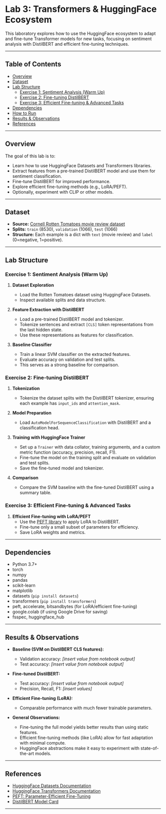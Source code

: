 # Lab 3: Transformers & HuggingFace Ecosystem

This laboratory explores how to use the HuggingFace ecosystem to adapt and fine-tune Transformer models for new tasks, focusing on sentiment analysis with DistilBERT and efficient fine-tuning techniques.

---

## Table of Contents

- [Overview](#overview)
- [Dataset](#dataset)
- [Lab Structure](#lab-structure)
  - [Exercise 1: Sentiment Analysis (Warm Up)](#exercise-1-sentiment-analysis-warm-up)
  - [Exercise 2: Fine-tuning DistilBERT](#exercise-2-fine-tuning-distilbert)
  - [Exercise 3: Efficient Fine-tuning & Advanced Tasks](#exercise-3-efficient-fine-tuning--advanced-tasks)
- [Dependencies](#dependencies)
- [How to Run](#how-to-run)
- [Results & Observations](#results--observations)
- [References](#references)

---

## Overview

The goal of this lab is to:
- Learn how to use HuggingFace Datasets and Transformers libraries.
- Extract features from a pre-trained DistilBERT model and use them for sentiment classification.
- Fine-tune DistilBERT for improved performance.
- Explore efficient fine-tuning methods (e.g., LoRA/PEFT).
- Optionally, experiment with CLIP or other models.

---

## Dataset

- **Source:** [Cornell Rotten Tomatoes movie review dataset](https://huggingface.co/datasets/rotten_tomatoes)
- **Splits:** `train` (8530), `validation` (1066), `test` (1066)
- **Structure:** Each example is a dict with `text` (movie review) and `label` (0=negative, 1=positive).

---

## Lab Structure

### Exercise 1: Sentiment Analysis (Warm Up)

1. **Dataset Exploration**
   - Load the Rotten Tomatoes dataset using HuggingFace Datasets.
   - Inspect available splits and data structure.

2. **Feature Extraction with DistilBERT**
   - Load a pre-trained DistilBERT model and tokenizer.
   - Tokenize sentences and extract `[CLS]` token representations from the last hidden state.
   - Use these representations as features for classification.

3. **Baseline Classifier**
   - Train a linear SVM classifier on the extracted features.
   - Evaluate accuracy on validation and test splits.
   - This serves as a strong baseline for comparison.

### Exercise 2: Fine-tuning DistilBERT

1. **Tokenization**
   - Tokenize the dataset splits with the DistilBERT tokenizer, ensuring each example has `input_ids` and `attention_mask`.

2. **Model Preparation**
   - Load `AutoModelForSequenceClassification` with DistilBERT and a classification head.

3. **Training with HuggingFace Trainer**
   - Set up a `Trainer` with data collator, training arguments, and a custom metric function (accuracy, precision, recall, F1).
   - Fine-tune the model on the training split and evaluate on validation and test splits.
   - Save the fine-tuned model and tokenizer.

4. **Comparison**
   - Compare the SVM baseline with the fine-tuned DistilBERT using a summary table.

### Exercise 3: Efficient Fine-tuning & Advanced Tasks

1. **Efficient Fine-tuning with LoRA/PEFT**
   - Use the [PEFT library](https://huggingface.co/docs/peft/en/index) to apply LoRA to DistilBERT.
   - Fine-tune only a small subset of parameters for efficiency.
   - Save LoRA weights and metrics.

---

## Dependencies

- Python 3.7+
- torch
- numpy
- pandas
- scikit-learn
- matplotlib
- datasets (`pip install datasets`)
- transformers (`pip install transformers`)
- peft, accelerate, bitsandbytes (for LoRA/efficient fine-tuning)
- google.colab (if using Google Drive for saving)
- fsspec, huggingface_hub

---

## Results & Observations

- **Baseline (SVM on DistilBERT CLS features):**
  - Validation accuracy: *[insert value from notebook output]*
  - Test accuracy: *[insert value from notebook output]*

- **Fine-tuned DistilBERT:**
  - Test accuracy: *[insert value from notebook output]*
  - Precision, Recall, F1: *[insert values]*

- **Efficient Fine-tuning (LoRA):**
  - Comparable performance with much fewer trainable parameters.

- **General Observations:**
  - Fine-tuning the full model yields better results than using static features.
  - Efficient fine-tuning methods (like LoRA) allow for fast adaptation with minimal compute.
  - HuggingFace abstractions make it easy to experiment with state-of-the-art models.

---

## References

- [HuggingFace Datasets Documentation](https://huggingface.co/docs/datasets/en/index)
- [HuggingFace Transformers Documentation](https://huggingface.co/docs/transformers/en/index)
- [PEFT: Parameter-Efficient Fine-Tuning](https://huggingface.co/docs/peft/en/index)
- [DistilBERT Model Card](https://huggingface.co/distilbert-base-uncased)


---
